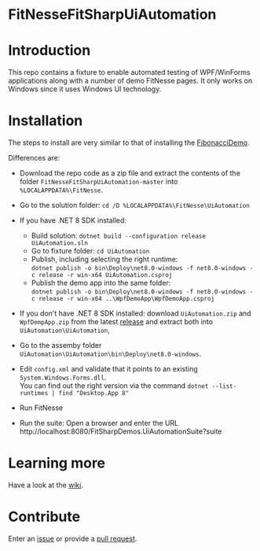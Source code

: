 # FitNesseFitSharpUiAutomation

# Introduction 
This repo contains a fixture to enable automated testing of WPF/WinForms applications along with a number of demo FitNesse pages.
It only works on Windows since it uses Windows UI technology.

# Installation
The steps to install are very similar to that of installing the [FibonacciDemo](../../../FitNesseFitSharpFibonacciDemo).

Differences are:
* Download the repo code as a zip file and extract the contents of the folder `FitNesseFitSharpUiAutomation-master` into `%LOCALAPPDATA%\FitNesse`. 

* Go to the solution folder: `cd /D %LOCALAPPDATA%\FitNesse\UiAutomation`
* If you have .NET 8 SDK installed:
    * Build solution: `dotnet build --configuration release UiAutomation.sln`
    * Go to fixture folder: `cd UiAutomation`
    * Publish, including selecting the right runtime:<br/> `dotnet publish -o bin\Deploy\net8.0-windows -f net8.0-windows -c release -r win-x64 UiAutomation.csproj`
    * Publish the demo app into the same folder: <br/> `dotnet publish -o bin\Deploy\net8.0-windows -f net8.0-windows -c release -r win-x64 ..\WpfDemoApp\WpfDemoApp.csproj`
* If you don't have .NET 8 SDK installed: download `UiAutomation.zip` and `WpfDempApp.zip` from the latest [release](../../releases) and extract both into `UiAutomation\UiAutomation`, 
* Go to the assemby folder `UiAutomation\UiAutomation\bin\Deploy\net8.0-windows`.
* Edit `config.xml` and validate that it points to an existing `System.Windows.Forms.dll`. <br/>You can find out the right version via the command `dotnet --list-runtimes | find "Desktop.App 8"`
* Run FitNesse
* Run the suite: Open a browser and enter the URL http://localhost:8080/FitSharpDemos.UiAutomationSuite?suite

# Learning more

Have a look at the [wiki](../../wiki).

# Contribute
Enter an [issue](../../issues) or provide a [pull request](../../pulls). 
